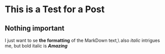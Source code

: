 # This is a Test for a Post

## Nothing important

I just want to se **the formatting** of the MarkDown text,\\ 
also *italic* intrigues me, but bold italic is ***Amazing***
